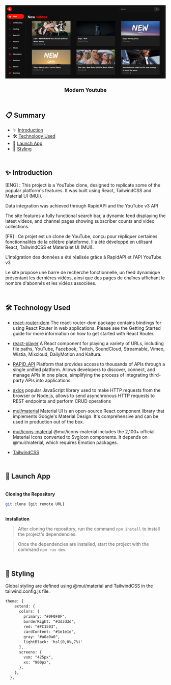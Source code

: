 <div align="center">
  <a href="https://myyoutube-cm.netlify.app/" target="_blanck"><img src="./src/assets/youtube-screen.png" alt="Modern Youtube"></a>
  <h3 align="center">Modern Youtube</h3>
</div>

## <br /> 📋 <a name="table">Summary</a>


- ✨ [Introduction](#introduction)
- 🛠 [Technology Used](#tech-stack)
- 🚀 [Launch App](#launch-app)
- 🎨 [Styling](#style)

## <br /> <a name="introduction">✨ Introduction</a>

[ENG] : This project is a YouTube clone, designed to replicate some of the popular platform's features. It was built using React, TailwindCSS and Material UI (MUI).

Data integration was achieved through RapidAPI and the YouTube v3 API

The site features a fully functional search bar, a dynamic feed displaying the latest videos, and channel pages showing subscriber counts and video collections.

[FR] : Ce projet est un clone de YouTube, conçu pour répliquer certaines fonctionnalités de la célèbre plateforme. Il a été développé en utilisant React, TailwindCSS et Materialet UI (MUI).

L'intégration des données a été réalisée grâce à RapidAPI et l'API YouTube v3

Le site propose une barre de recherche fonctionnelle, un feed dynamique présentant les dernières vidéos, ainsi que des pages de chaînes affichant le nombre d'abonnés et les vidéos associées.

## <br /> <a name="tech-stack">🛠 Technology Used</a>

- [react-router-dom](https://www.npmjs.com/package/react-router-dom)
  The react-router-dom package contains bindings for using React Router in web applications. Please see the Getting Started guide for more information on how to get started with React Router.

- [react-player](https://www.npmjs.com/package/react-player)
A React component for playing a variety of URLs, including file paths, YouTube, Facebook, Twitch, SoundCloud, Streamable, Vimeo, Wistia, Mixcloud, DailyMotion and Kaltura.

- [RAPID_API](https://docs.rapidapi.com/docs/navigating-this-documentation)
Platform that provides access to thousands of APIs through a single unified platform. Allows developers to discover, connect, and manage APIs in one place, simplifying the process of integrating third-party APIs into applications.

- [axios](https://www.npmjs.com/package/axios)
popular JavaScript library used to make HTTP requests from the browser or Node.js, allows to send asynchronous HTTP requests to REST endpoints and perform CRUD operations

- [mui/material](https://www.npmjs.com/package/@mui/material)
Material UI is an open-source React component library that implements Google's Material Design. It's comprehensive and can be used in production out of the box.

- [mui/icons-material](https://mui.com/material-ui/material-icons/)
@mui/icons-material includes the 2,100+ official Material Icons converted to SvgIcon components. It depends on @mui/material, which requires Emotion packages.

- [TailwindCSS](https://tailwindcss.com/docs/installation)


## <br /> <a name="launch-app">🚀 Launch App</a>

<br/>**Cloning the Repository**

```bash
git clone {git remote URL}
```

<br/>**installation**

> After cloning the repository, run the command `npm install` to install the project's dependencies.

> Once the dependencies are installed, start the project with the command `npm run dev`.

## <br /> <a name="style">🎨 Styling</a>

Global styling are defined using @mui/material and TailwindCSS in the tailwind.config.js file.

```
theme: {
    extend: {
      colors: {
        primary: "#0F0F0F",
        borderRight: "#3d3d3d",
        red: "#FC1503",
        cardContent: "#1e1e1e",
        gray: "#a0a0a0",
        lightBlack: 'hsl(0,0%,7%)'
      },
      screens: {
        vsm: "425px",
        xs: "900px",
      },
    },
  },
```
